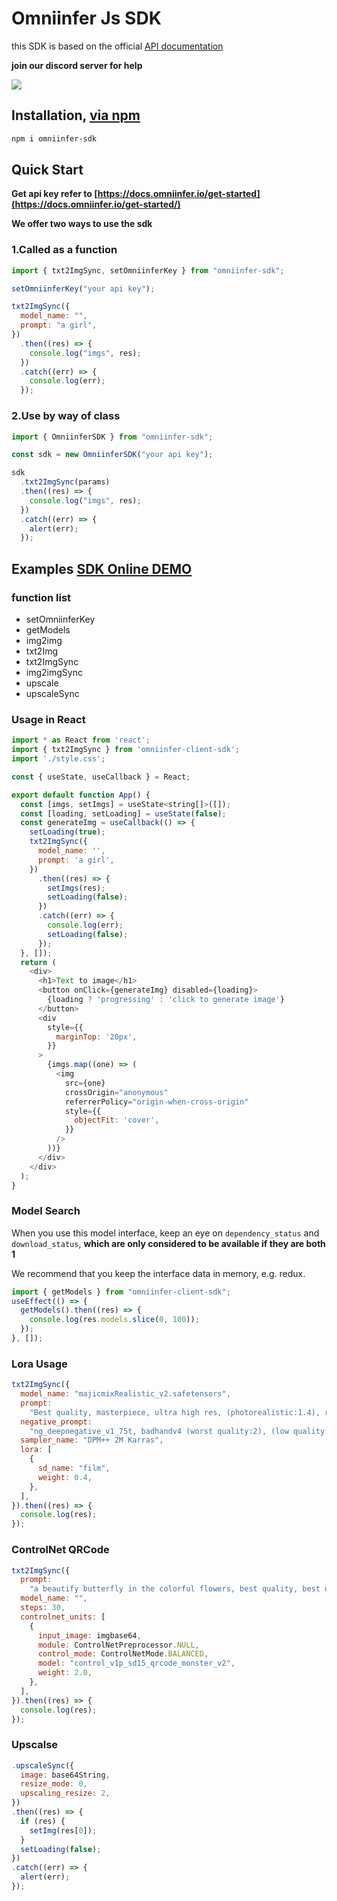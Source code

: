 # Omniinfer Js SDK

this SDK is based on the official [API documentation](https://docs.omniinfer.io/)

**join our discord server for help**

[![](https://dcbadge.vercel.app/api/server/nzqq8UScpx)](https://discord.gg/nzqq8UScpx)

## Installation, [via npm](https://www.npmjs.com/package/omniinfer-sdk)

```bash
npm i omniinfer-sdk
```

## Quick Start

**Get api key refer to [https://docs.omniinfer.io/get-started](https://docs.omniinfer.io/get-started/)**

**We offer two ways to use the sdk**

### 1.Called as a function

```javascript
import { txt2ImgSync, setOmniinferKey } from "omniinfer-sdk";

setOmniinferKey("your api key");

txt2ImgSync({
  model_name: "",
  prompt: "a girl",
})
  .then((res) => {
    console.log("imgs", res);
  })
  .catch((err) => {
    console.log(err);
  });
```

### 2.Use by way of class

```javascript
import { OmniinferSDK } from "omniinfer-sdk";

const sdk = new OmniinferSDK("your api key");

sdk
  .txt2ImgSync(params)
  .then((res) => {
    console.log("imgs", res);
  })
  .catch((err) => {
    alert(err);
  });
```

## Examples [SDK Online DEMO](https://stackblitz.com/edit/stackblitz-starters-1pddy4?file=pages%2Findex.js)

### function list

- setOmniinferKey
- getModels
- img2img
- txt2Img
- txt2ImgSync
- img2imgSync
- upscale
- upscaleSync

### Usage in React

```javascript
import * as React from 'react';
import { txt2ImgSync } from 'omniinfer-client-sdk';
import './style.css';

const { useState, useCallback } = React;

export default function App() {
  const [imgs, setImgs] = useState<string[]>([]);
  const [loading, setLoading] = useState(false);
  const generateImg = useCallback(() => {
    setLoading(true);
    txt2ImgSync({
      model_name: '',
      prompt: 'a girl',
    })
      .then((res) => {
        setImgs(res);
        setLoading(false);
      })
      .catch((err) => {
        console.log(err);
        setLoading(false);
      });
  }, []);
  return (
    <div>
      <h1>Text to image</h1>
      <button onClick={generateImg} disabled={loading}>
        {loading ? 'progressing' : 'click to generate image'}
      </button>
      <div
        style={{
          marginTop: '20px',
        }}
      >
        {imgs.map((one) => (
          <img
            src={one}
            crossOrigin="anonymous"
            referrerPolicy="origin-when-cross-origin"
            style={{
              objectFit: 'cover',
            }}
          />
        ))}
      </div>
    </div>
  );
}
```

### Model Search

When you use this model interface, keep an eye on `dependency_status` and `download_status`, **which are only considered to be available if they are both 1**

We recommend that you keep the interface data in memory, e.g. redux.

```javascript
import { getModels } from "omniinfer-client-sdk";
useEffect(() => {
  getModels().then((res) => {
    console.log(res.models.slice(0, 100));
  });
}, []);
```

### Lora Usage

```javascript
txt2ImgSync({
  model_name: "majicmixRealistic_v2.safetensors",
  prompt:
    "Best quality, masterpiece, ultra high res, (photorealistic:1.4), raw photo, 1girl, offshoulder, in the dark, deep shadow, low key, cold light",
  negative_prompt:
    "ng_deepnegative_v1_75t, badhandv4 (worst quality:2), (low quality:2), (normal quality:2), lowres, bad anatomy, bad hands, normal quality, ((monochrome)), ((grayscale))",
  sampler_name: "DPM++ 2M Karras",
  lora: [
    {
      sd_name: "film",
      weight: 0.4,
    },
  ],
}).then((res) => {
  console.log(res);
});
```

### ControlNet QRCode

```javascript
txt2ImgSync({
  prompt:
    "a beautify butterfly in the colorful flowers, best quality, best details, masterpiece",
  model_name: "",
  steps: 30,
  controlnet_units: [
    {
      input_image: imgbase64,
      module: ControlNetPreprocessor.NULL,
      control_mode: ControlNetMode.BALANCED,
      model: "control_v1p_sd15_qrcode_monster_v2",
      weight: 2.0,
    },
  ],
}).then((res) => {
  console.log(res);
});
```

### Upscalse

```javascript
.upscaleSync({
  image: base64String,
  resize_mode: 0,
  upscaling_resize: 2,
})
.then((res) => {
  if (res) {
    setImg(res[0]);
  }
  setLoading(false);
})
.catch((err) => {
  alert(err);
});
```
